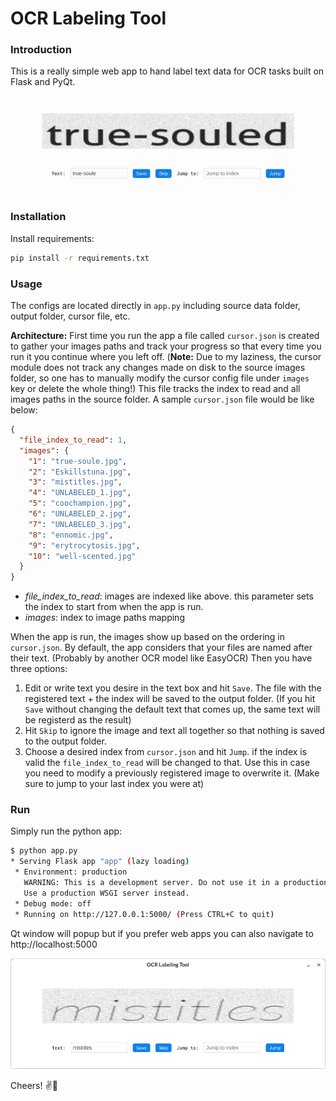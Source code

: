 # OCR Labeling Tool

### Introduction
This is a really simple web app to hand label text data for OCR tasks built on Flask and PyQt. 

![](assets/demo.gif)

### Installation
Install requirements:
```bash
pip install -r requirements.txt
```

### Usage
The configs are located directly in `app.py` including source data folder, output folder, cursor file, etc.

**Architecture:** First time you run the app a file  called `cursor.json` is created to gather your images paths and track your progress so that every time you run it you continue where you left off. (**Note:** Due to my laziness, the cursor module does not track any changes made on disk to the source images folder, so one has to manually modify the cursor config file under `images` key or delete the whole thing!) This file tracks the index to read and all images paths in the source folder.
A sample `cursor.json` file would be like below:
```json
{
  "file_index_to_read": 1,
  "images": {
    "1": "true-soule.jpg",
    "2": "Eskillstuna.jpg",
    "3": "mistitles.jpg",
    "4": "UNLABELED_1.jpg",
    "5": "coochampion.jpg",
    "6": "UNLABELED_2.jpg",
    "7": "UNLABELED_3.jpg",
    "8": "ennomic.jpg",
    "9": "erytrocytosis.jpg",
    "10": "well-scented.jpg"
  }
}
```
- *file_index_to_read*: images are indexed like above. this parameter sets the index to start from when the app is run.
- *images*: index to image paths mapping

When the app is run, the images show up based on the ordering in `cursor.json`. By default, the app considers that your files are named after their text. (Probably by another OCR model like EasyOCR) Then you have three options:
1. Edit or write text you desire in the text box and hit `Save`. The file with the registered text + the index will be saved to the output folder. (If you hit `Save` without changing the default text that comes up, the same text will be registerd as the result)
2. Hit `Skip` to ignore the image and text all together so that nothing is saved to the output folder.
3. Choose a desired index from `cursor.json` and hit `Jump`. if the index is valid the `file_index_to_read` will be changed to that. Use this in case you need to modify a previously registered image to overwrite it. (Make sure to jump to your last index you were at)

### Run 
Simply run the python app:
```bash
$ python app.py
* Serving Flask app "app" (lazy loading)
 * Environment: production
   WARNING: This is a development server. Do not use it in a production deployment.
   Use a production WSGI server instead.
 * Debug mode: off
 * Running on http://127.0.0.1:5000/ (Press CTRL+C to quit)
```
Qt window will popup but if you prefer web apps you can also navigate to http://localhost:5000

![](assets/demo.png)

Cheers! ✌️🍻️